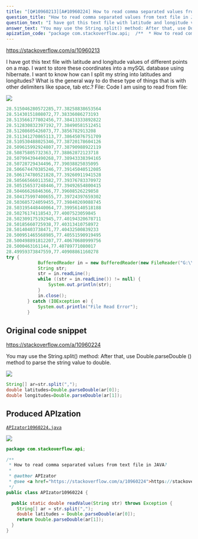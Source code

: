 ```yaml
---
title: "[Q#10960213][A#10960224] How to read comma separated values from text file in JAVA?"
question_title: "How to read comma separated values from text file in JAVA?"
question_text: "I have got this text file with latitude and longitude values of different points on a map. I want to store these coordinates into a mySQL database using hibernate. I want to know how can I split my string into latitudes and longitudes? What is the general way to do these type of things that is with other delimiters like space, tab etc.? File: Code I am using to read from file:"
answer_text: "You may use the String.split() method: After that, use Double.parseDouble () method to parse the string value to double."
apization_code: "package com.stackoverflow.api;  /**  * How to read comma separated values from text file in JAVA?  *  * @author APIzator  * @see <a href=\"https://stackoverflow.com/a/10960224\">https://stackoverflow.com/a/10960224</a>  */ public class APIzator10960224 {    public static double readValue(String str) throws Exception {     String[] ar = str.split(\",\");     double latitudes = Double.parseDouble(ar[0]);     return Double.parseDouble(ar[1]);   } }"
---
```


https://stackoverflow.com/q/10960213

I have got this text file with latitude and longitude values of different points on a map. I want to store these coordinates into a mySQL database using hibernate. I want to know how can I split my string into latitudes and longitudes? What is the general way to do these type of things that is with other delimiters like space, tab etc.?
File:
Code I am using to read from file:


<div class="code-logo"><img src="/stackoverflow.png" /></div>

```java
28.515046280572285,77.38258838653564
28.51430151808072,77.38336086273193
28.513566177802456,77.38413333892822
28.512830832397192,77.38490581512451
28.51208605426073,77.3856782913208
28.511341270865113,77.38645076751709
28.510530488025346,77.38720178604126
28.509615992924807,77.38790988922119
28.50875805732363,77.38862872123718
28.507994394490268,77.38943338394165
28.50728729434496,77.39038825035095
28.506674470385246,77.39145040512085
28.506174780521828,77.39260911941528
28.505665660113582,77.39376783370972
28.505156537248446,77.39492654800415
28.50466626846366,77.39608526229858
28.504175997400655,77.39724397659302
28.503685724059455,77.39840269088745
28.503195448440064,77.39956140518188
28.50276174118543,77.4007523059845
28.502309175192945,77.40194320678711
28.50185660725938,77.40313410758972
28.50140403738471,77.40432500839233
28.500951465568985,77.40551590919495
28.500498891812207,77.40670680999756
28.5000463161144,77.40789771080017
28.49959373847559,77.40908861160278
try {
            BufferedReader in = new BufferedReader(new FileReader("G:\\RoutePPAdvant2.txt"));
            String str;
            str = in.readLine();
            while ((str = in.readLine()) != null) {
                System.out.println(str);
            }
            in.close();
        } catch (IOException e) {
            System.out.println("File Read Error");
        }
```


## Original code snippet

https://stackoverflow.com/a/10960224

You may use the String.split() method:
After that, use Double.parseDouble () method to parse the string value to double.

<div class="code-logo"><img src="/stackoverflow.png" /></div>

```java
String[] ar=str.split(",");
double latitudes=Double.parseDouble(ar[0]);
double longitudes=Double.parseDouble(ar[1]);
```

## Produced APIzation

[`APIzator10960224.java`](https://github.com/pasqualesalza/apization/raw/main/data/search/APIzator10960224.java)

<div class="code-logo"><img src="/apizator.png" /></div>

```java
package com.stackoverflow.api;

/**
 * How to read comma separated values from text file in JAVA?
 *
 * @author APIzator
 * @see <a href="https://stackoverflow.com/a/10960224">https://stackoverflow.com/a/10960224</a>
 */
public class APIzator10960224 {

  public static double readValue(String str) throws Exception {
    String[] ar = str.split(",");
    double latitudes = Double.parseDouble(ar[0]);
    return Double.parseDouble(ar[1]);
  }
}

```